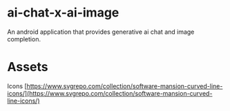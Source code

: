 # ai-chat-x-ai-image
An android application that provides generative ai chat and image completion.

# Assets
Icons [https://www.svgrepo.com/collection/software-mansion-curved-line-icons/](https://www.svgrepo.com/collection/software-mansion-curved-line-icons/)
